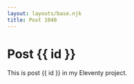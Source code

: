 ```yaml
---
layout: layouts/base.njk
title: Post 1040
---
```


# Post {{ id }}

This is post {{ id }} in my Eleventy project.
